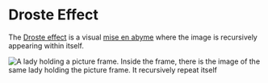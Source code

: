 # Droste Effect

The [Droste effect](https://en.wikipedia.org/wiki/Droste_effect) is a visual [mise en abyme](https://en.wikipedia.org/wiki/Mise_en_abyme) where the image is recursively appearing within itself.

![A lady holding a picture frame. Inside the frame, there is the image of the same lady holding the picture frame. It recursively repeat itself](/assets/droste-effect.jpg)